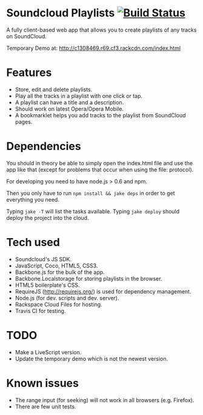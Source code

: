 Soundcloud Playlists [![Build Status](https://secure.travis-ci.org/isakb/soundcloud-playlists.png?branch=master)](http://travis-ci.org/isakb/soundcloud-playlists)
====================

A fully client-based web app that allows you to create playlists of any tracks
on SoundCloud.

Temporary Demo at: http://c1308469.r69.cf3.rackcdn.com/index.html

Features
========
- Store, edit and delete playlists.
- Play all the tracks in a playlist with one click or tap.
- A playlist can have a title and a description.
- Should work on latest Opera/Opera Mobile.
- A bookmarklet helps you add tracks to the playlist from SoundCloud pages.


Dependencies
============

You should in theory be able to simply open the index.html file and use the app
like that (except for problems that occur when using the file: protocol).

For developing you need to have node.js > 0.6 and npm.

Then you only have to run `npm install && jake deps` in order to get everything you need.

Typing `jake -T` will list the tasks available.
Typing `jake deploy` should deploy the project into the cloud.


Tech used
=========
- Soundcloud's JS SDK.
- JavaScript, Coco, HTML5, CSS3.
- Backbone.js for the bulk of the app.
- Backbone.Localstorage for storing playlists in the browser.
- HTML5 boilerplate's CSS.
- RequireJS (http://requirejs.org/) is used for dependency management.
- Node.js (for dev. scripts and dev. server).
- Rackspace Cloud Files for hosting.
- Travis CI for testing.


TODO
====

- Make a LiveScript version.
- Update the temporary demo which is not the newest version.


Known issues
============

- The range input (for seeking) will not work in all browsers (e.g. Firefox).
- There are few unit tests.


